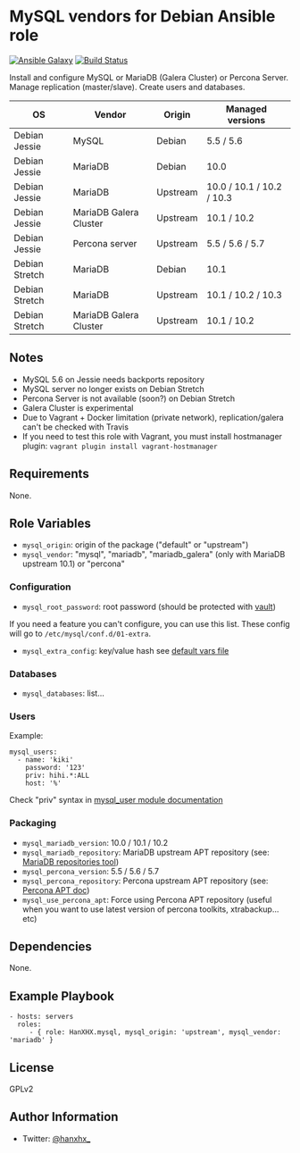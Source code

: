 MySQL vendors for Debian Ansible role
======================================

[![Ansible Galaxy](http://img.shields.io/badge/ansible--galaxy-HanXHX.mysql-blue.svg)](https://galaxy.ansible.com/HanXHX/mysql) [![Build Status](https://travis-ci.org/HanXHX/ansible-mysql.svg?branch=master)](https://travis-ci.org/HanXHX/ansible-mysql)

Install and configure MySQL or MariaDB (Galera Cluster) or Percona Server. Manage replication (master/slave). Create users and databases.

| OS              | Vendor                  | Origin    | Managed versions          |
| --------------- | ----------------------- | --------- | ------------------------- |
| Debian Jessie   | MySQL                   | Debian    | 5.5 / 5.6                 |
| Debian Jessie   | MariaDB                 | Debian    | 10.0                      |
| Debian Jessie   | MariaDB                 | Upstream  | 10.0 / 10.1 / 10.2 / 10.3 |
| Debian Jessie   | MariaDB Galera Cluster  | Upstream  | 10.1 / 10.2               |
| Debian Jessie   | Percona server          | Upstream  | 5.5 / 5.6 / 5.7           |
| Debian Stretch  | MariaDB                 | Debian    | 10.1                      |
| Debian Stretch  | MariaDB                 | Upstream  | 10.1 / 10.2 / 10.3        |
| Debian Stretch  | MariaDB Galera Cluster  | Upstream  | 10.1 / 10.2               |

Notes
-----

* MySQL 5.6 on Jessie needs backports repository
* MySQL server no longer exists on Debian Stretch
* Percona Server is not available (soon?) on Debian Stretch
* Galera Cluster is experimental
* Due to Vagrant + Docker limitation (private network), replication/galera can't be checked with Travis
* If you need to test this role with Vagrant, you must install hostmanager plugin: `vagrant plugin install vagrant-hostmanager`

Requirements
------------

None.

Role Variables
--------------

- `mysql_origin`: origin of the package ("default" or "upstream")
- `mysql_vendor`: "mysql", "mariadb", "mariadb\_galera" (only with MariaDB upstream 10.1) or "percona"

### Configuration

- `mysql_root_password`: root password (should be protected with [vault](http://docs.ansible.com/playbooks_vault.html))

If you need a feature you can't configure, you can use this list. These config will go to `/etc/mysql/conf.d/01-extra`.

- `mysql_extra_config`: key/value hash see [default vars file](defaults/main.yml)

### Databases

- `mysql_databases`: list...

### Users

Example:

```
mysql_users:
  - name: 'kiki'
    password: '123'
    priv: hihi.*:ALL
    host: '%'
```

Check "priv" syntax in [mysql\_user module documentation](http://docs.ansible.com/mysql_user_module.html)

### Packaging

- `mysql_mariadb_version`: 10.0 / 10.1 / 10.2
- `mysql_mariadb_repository`: MariaDB upstream APT repository (see: [MariaDB repositories tool](https://downloads.mariadb.org/mariadb/repositories))
- `mysql_percona_version`: 5.5 / 5.6 / 5.7
- `mysql_percona_repository`: Percona upstream APT repository (see: [Percona APT doc](http://www.percona.com/doc/percona-server/5.5/installation/apt_repo.html))
- `mysql_use_percona_apt`: Force using Percona APT repository (useful when you want to use latest version of percona toolkits, xtrabackup... etc)

Dependencies
------------

None.

Example Playbook
----------------

    - hosts: servers
      roles:
         - { role: HanXHX.mysql, mysql_origin: 'upstream', mysql_vendor: 'mariadb' }

License
-------

GPLv2

Author Information
------------------

- Twitter: [@hanxhx_](https://twitter.com/hanxhx_)
